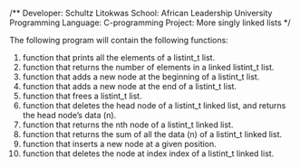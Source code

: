 /**
Developer: Schultz Litokwas
School: African Leadership University
Programming Language: C-programming
Project: More singly linked lists
*/

The following program will contain the following functions:

1. function that prints all the elements of a listint_t list.
2. function that returns the number of elements in a linked listint_t list.
3. function that adds a new node at the beginning of a listint_t list.
4. function that adds a new node at the end of a listint_t list.
5. function that frees a listint_t list.
6. function that deletes the head node of a listint_t linked list, and returns the head node’s data (n).
7. function that returns the nth node of a listint_t linked list.
8. function that returns the sum of all the data (n) of a listint_t linked list.
9. function that inserts a new node at a given position.
10. function that deletes the node at index index of a listint_t linked list.
